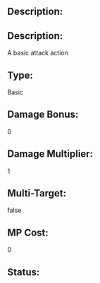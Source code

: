 ## Description:
## Description:
A basic attack action

## Type:
Basic

## Damage Bonus:
0

## Damage Multiplier:
1

## Multi-Target:
false

## MP Cost:
0

## Status:

